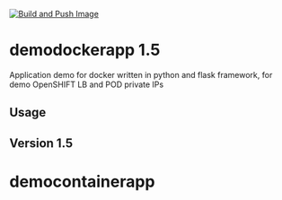 [![Build and Push Image](https://github.com/xandradx/democontainerapp/actions/workflows/docker-image.yml/badge.svg?branch=main)](https://github.com/xandradx/democontainerapp/actions/workflows/docker-image.yml)

# demodockerapp 1.5
Application demo for docker written in python and flask framework, for demo OpenSHIFT LB and POD private IPs

## Usage

## Version 1.5

# democontainerapp
